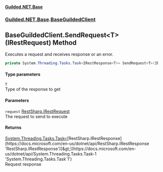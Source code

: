 
#### [Guilded.NET.Base](index 'index')
### [Guilded.NET.Base](index#Guilded_NET_Base 'Guilded.NET.Base').[BaseGuildedClient](BaseGuildedClient 'Guilded.NET.Base.BaseGuildedClient')
## BaseGuildedClient.SendRequest&lt;T&gt;(IRestRequest) Method
Executes a request and receives response or an error.  
```csharp
private System.Threading.Tasks.Task<IRestResponse<T>> SendRequest<T>(IRestRequest request);
```

#### Type parameters
<a name='Guilded_NET_Base_BaseGuildedClient_SendRequest_T_(IRestRequest)_T'></a>
`T`  
Type of the response to get
  

#### Parameters
<a name='Guilded_NET_Base_BaseGuildedClient_SendRequest_T_(IRestRequest)_request'></a>
`request` [RestSharp.IRestRequest](https://docs.microsoft.com/en-us/dotnet/api/RestSharp.IRestRequest 'RestSharp.IRestRequest')  
The request to send to execute
  

#### Returns
[System.Threading.Tasks.Task&lt;](https://docs.microsoft.com/en-us/dotnet/api/System.Threading.Tasks.Task-1 'System.Threading.Tasks.Task`1')[RestSharp.IRestResponse](https://docs.microsoft.com/en-us/dotnet/api/RestSharp.IRestResponse 'RestSharp.IRestResponse')[&gt;](https://docs.microsoft.com/en-us/dotnet/api/System.Threading.Tasks.Task-1 'System.Threading.Tasks.Task`1')  
Request response
